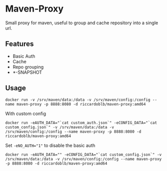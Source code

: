 # Maven-Proxy

Small proxy for maven, useful to group and cache repository into a single url.

## Features

- Basic Auth
- Cache
- Repo grouping
- *-SNAPSHOT 

## Usage
```
docker run -v /srv/maven/data:/data -v /srv/maven/config:/config --name maven-proxy -p 8888:8080 -d riccardoblb/maven-proxy:amd64
```

With custom config
```
docker run -eAUTH_DATA="`cat custom_auth.json`" -eCONFIG_DATA="`cat custom_config.json`" -v /srv/maven/data:/data -v /srv/maven/config:/config --name maven-proxy -p 8888:8080 -d riccardoblb/maven-proxy:amd64
```


Set `-eNO_AUTH="1"` to disable the basic auth

```
docker run -eAUTH_DATA="" -eCONFIG_DATA="`cat custom_config.json`" -v /srv/maven/data:/data -v /srv/maven/config:/config --name maven-proxy -p 8888:8080 -d riccardoblb/maven-proxy:amd64
```